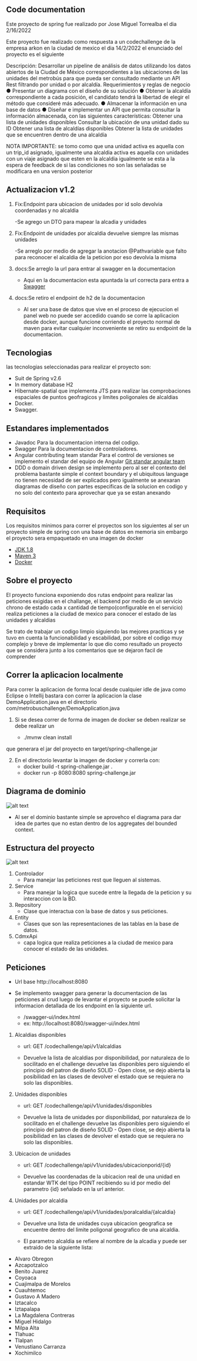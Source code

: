 ## Code documentation

Este proyecto de spring fue realizado por Jose Miguel Torrealba
el dia 2/16/2022

Este proyecto fue realizado como respuesta a un codechallenge de la empresa arkon en la ciudad de mexico el dia 14/2/2022 el enunciado del proyecto es el siguiente 

Descripción:
Desarrollar un pipeline de análisis de datos utilizando los datos abiertos de la Ciudad de México
correspondientes a las ubicaciones de las unidades del metrobús para que pueda ser
consultado mediante un API Rest filtrando por unidad o por alcaldía.
Requerimientos y reglas de negocio
● Presentar un diagrama con el diseño de su solución
● Obtener la alcaldía correspondiente a cada posición, el candidato tendrá la libertad de
elegir el método que consideré más adecuado.
● Almacenar la información en una base de datos
● Diseñar e implementar un API que permita consultar la información almacenada, con las
siguientes características:
 Obtener una lista de unidades disponibles
 Consultar la ubicación de una unidad dado su ID
 Obtener una lista de alcaldías disponibles
 Obtener la lista de unidades que se encuentren dentro de una alcaldía

NOTA IMPORTANTE: se tomo como que una unidad activa es aquella con un trip_id asignado, igualmente una alcaldia activa es aquella con unidades con un viaje asignado que esten en la alcaldia
igualmente se esta a la espera de feedback de si las condiciones no son las señaladas se modificara en una version posterior

## Actualizacion v1.2

1. Fix:Endpoint para ubicacion de unidades por id solo devolvia coordenadas y no alcaldia

    -Se agrego un DTO para mapear la alcadia y unidades 

2. Fix:Endpoint de unidades por alcaldia devuelve siempre las mismas unidades

    -Se arreglo por medio de agregar la anotacion @Pathvariable que falto para reconocer el alcaldia de la peticion por eso devolvia la misma

3. docs:Se arreglo la url para entrar al swagger en la documentacion

    - Aqui en la documentacion esta apuntada la url correcta para entra a [Swagger](http://localhost:8080/swagger-ui/index.html)

4. docs:Se retiro el endpoint de h2 de la documentacion

    - Al ser una base de datos que vive en el proceso de ejecucion el panel web no puede ser accedido cuando se corre la aplicacion desde docker, aunque funcione corriendo el proyecto normal de maven para evitar cualquier inconveniente se retiro su endpoint de la documentacion.   

## Tecnologias

las tecnologias seleccionadas para realizar el proyecto son:

- Suit de Spring v2.6
- In memory database H2
- Hibernate-spatial
   que implementa JTS para realizar las comprobaciones espaciales de puntos geofragicos y limites poligonales de alcaldias
- Docker.
- Swagger.

## Estandares implementados

- Javadoc
   Para la documentacion interna del codigo.
- Swagger
   Para la documentacion de controladores.
- Angular contributing team standar
   Para el control de versiones se implemento el standar del equipo de Angular [Git standar angular team](https://github.com/angular/angular/blob/22b96b9/CONTRIBUTING.md#-commit-message-guidelines)
- DDD o domain driven design se implemento pero al ser el contexto del problema bastante simple el context boundary y el ubiquitous language no tienen necesidad de ser explicados pero igualmente se anexaran diagramas de diseño con partes especificas de la solucion en codigo y no solo del contexto para aprovechar que ya se estan anexando

## Requisitos

Los requisitos minimos para correr el proyectos son los siguientes al ser un proyecto simple de spring con una base de datos en memoria sin embargo el proyecto sera empaquetado en una imagen de docker

- [JDK 1.8](http://www.oracle.com/technetwork/java/javase/downloads/jdk8-downloads-2133151.html)
- [Maven 3](https://maven.apache.org)
- [Docker](https://www.docker.com/)


## Sobre el proyecto

El proyecto funciona exponiendo dos rutas endpoint para realizar las peticiones exigidas en el challange, el backend por medio de un servicio chrono de estado cada x cantidad de tiempo(configurable en el servicio) realiza peticiones a la ciudad de mexico para conocer el estado de las unidades y alcaldias

Se trato de trabajar un codigo limpio siguiendo las mejores practicas y se tuvo en cuenta la funcionabilidad y escabilidad, por sobre el codigo muy complejo y breve de implementar lo que dio como resultado un proyecto que se considera junto a los comentarios que se dejaron facil de comprender

## Correr la aplicacion localmente

Para correr la aplicacion de forma local desde cualquier idle de java como Eclipse o Intellij
bastara con correr la aplicacion la clase DemoApplication.java en el directorio com/metrobuschallenge/DemoApplication.java

1. Si se desea correr de forma de imagen de docker se deben realizar se debe realizar un

   - ./mvnw clean install

que generara el jar del proyecto en target/spring-challenge.jar

2. En el directorio levantar la imagen de docker y correrla con:
   - docker build -t spring-challenge.jar .
   - docker run -p 8080:8080 spring-challenge.jar
## Diagrama de dominio

![alt text](src/main/resources/static/BoundedContext.png)
- Al ser el dominio bastante simple se aprovehco el diagrama para dar idea de partes que no estan dentro de los aggregates del bounded context.

## Estructura del proyecto

![alt text](src/main/resources/static/Estructura.png)

1. Controlador
   - Para manejar las peticiones rest que lleguen al sistemas.
2. Service
   - Para manejar la logica que sucede entre la llegada de la peticion y su interaccion con la BD.
3. Repository
   - Clase que interactua con la base de datos y sus peticiones.
4. Entity
   - Clases que son las representaciones de las tablas en la base de datos.
5. CdmxApi
   - capa logica que realiza peticiones a la ciudad de mexico para conocer el estado de las unidades.

## Peticiones

- Url base
 http://localhost:8080

- Se implemento swagger para generar la documentacion de las peticiones al crud luego de levantar el proyecto se puede solicitar la informacion detallada de los endpoint en la siguiente url.

   - /swagger-ui/index.html
   - ex: http://localhost:8080/swagger-ui/index.html


1. Alcaldias disponibles

   - url: GET /codechallenge/api/v1/alcaldias

   - Devuelve la lista de alcaldias por disponibilidad, por naturaleza de lo socilitado en el challenge devuelve las disponibles pero siguiendo el principio del patron de diseño SOLID - Open close, se dejo abierta la posibilidad en las clases de devolver el estado que se requiera no solo las disponibles.


2. Unidades disponibles
   - url: GET /codechallenge/api/v1/unidades/disponibles

   - Devuelve la lista de unidades por disponibilidad, por naturaleza de lo socilitado en el challenge devuelve las disponibles pero siguiendo el principio del patron de diseño SOLID - Open close, se dejo abierta la posibilidad en las clases de devolver el estado que se requiera no solo las disponibles.

3. Ubicacion de unidades
   - url: GET /codechallenge/api/v1/unidades/ubicacionporid/{id}

   - Devuelve las coordenadas de la ubicacion real de una unidad en estandar WTK del tipo POINT recibiendo su id por medio del parametro {id} señalado en la url anterior.

4. Unidades por alcaldia
   - url: GET /codechallenge/api/v1/unidades/poralcaldia/{alcaldia}

   - Devuelve una lista de unidades cuya ubicacion geografica se encuentre dentro del limite poligonal geografico de una alcaldia.
   - El parametro alcaldia se refiere al nombre de la alcadia y puede ser extraido de la siguiente lista:

- Alvaro Obregon
 - Azcapotzalco
  - Benito Juarez
  - Coyoaca
  - Cuajimalpa de Morelos
  - Cuauhtemoc
  - Gustavo A Madero
  - Iztacalco
  - Iztapalapa
  - La Magdalena Contreras
  - Miguel Hidalgo
  - Milpa Alta
  - Tlahuac
  - Tlalpan
  - Venustiano Carranza
  - Xochimilco
  




